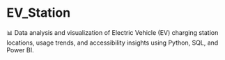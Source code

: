 # EV_Station
📊 Data analysis and visualization of Electric Vehicle (EV) charging station locations, usage trends, and accessibility insights using Python, SQL, and Power BI.

